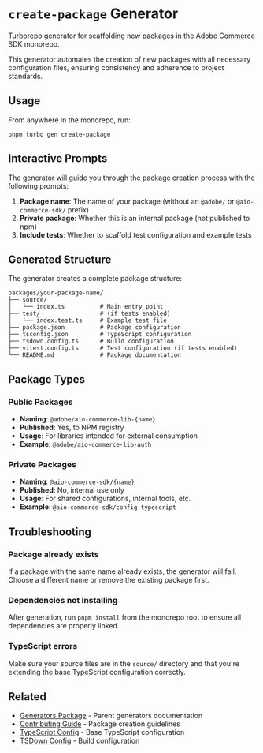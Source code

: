 # `create-package` Generator

Turborepo generator for scaffolding new packages in the Adobe Commerce SDK monorepo.

This generator automates the creation of new packages with all necessary configuration files, ensuring consistency and adherence to project standards.

## Usage

From anywhere in the monorepo, run:

```shell
pnpm turbo gen create-package
```

## Interactive Prompts

The generator will guide you through the package creation process with the following prompts:

1. **Package name**: The name of your package (without an `@adobe/` or `@aio-commerce-sdk/` prefix)
2. **Private package**: Whether this is an internal package (not published to npm)
3. **Include tests**: Whether to scaffold test configuration and example tests

## Generated Structure

The generator creates a complete package structure:

```
packages/your-package-name/
├── source/
│   └── index.ts          # Main entry point
├── test/                 # (if tests enabled)
│   └── index.test.ts     # Example test file
├── package.json          # Package configuration
├── tsconfig.json         # TypeScript configuration
├── tsdown.config.ts      # Build configuration
├── vitest.config.ts      # Test configuration (if tests enabled)
└── README.md             # Package documentation
```

## Package Types

### Public Packages

- **Naming**: `@adobe/aio-commerce-lib-{name}`
- **Published**: Yes, to NPM registry
- **Usage**: For libraries intended for external consumption
- **Example**: `@adobe/aio-commerce-lib-auth`

### Private Packages

- **Naming**: `@aio-commerce-sdk/{name}`
- **Published**: No, internal use only
- **Usage**: For shared configurations, internal tools, etc.
- **Example**: `@aio-commerce-sdk/config-typescript`

## Troubleshooting

### Package already exists

If a package with the same name already exists, the generator will fail. Choose a different name or remove the existing package first.

### Dependencies not installing

After generation, run `pnpm install` from the monorepo root to ensure all dependencies are properly linked.

### TypeScript errors

Make sure your source files are in the `source/` directory and that you're extending the base TypeScript configuration correctly.

## Related

- [Generators Package](../README.md) - Parent generators documentation
- [Contributing Guide](../../../.github/CONTRIBUTING.md#creating-a-new-package) - Package creation guidelines
- [TypeScript Config](../../../configs/typescript/README.md) - Base TypeScript configuration
- [TSDown Config](../../../configs/tsdown/README.md) - Build configuration
